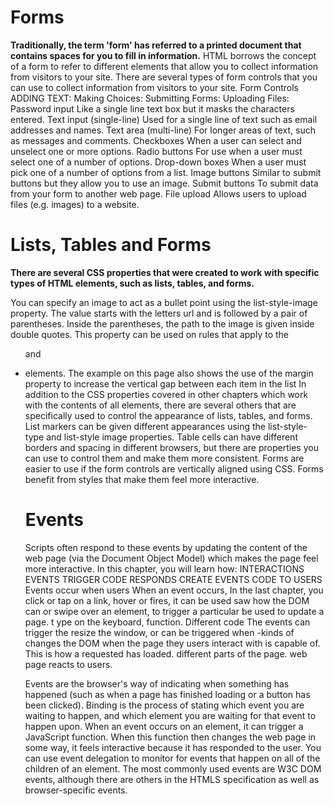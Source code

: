 # Forms

**Traditionally, the term 'form' has referred to a printed document that contains spaces for you to fill in information.**
HTML borrows the concept of a form to refer to different
elements that allow you to collect information from visitors to
your site.
There are several types of form controls that
you can use to collect information from visitors
to your site.
Form Controls
ADDING TEXT:
Making Choices:
Submitting Forms: Uploading Files:
Password input
Like a single line text box but it
masks the characters entered.
Text input (single-line)
Used for a single line of text such
as email addresses and names.
Text area (multi-line)
For longer areas of text, such as
messages and comments.
Checkboxes
When a user can select and
unselect one or more options.
Radio buttons
For use when a user must select
one of a number of options.
Drop-down boxes
When a user must pick one of a
number of options from a list.
Image buttons
Similar to submit buttons but
they allow you to use an image.
Submit buttons
To submit data from your form
to another web page.
File upload
Allows users to upload files
(e.g. images) to a website.

# Lists, Tables and Forms

**There are several CSS properties that were created to work with specific types of HTML elements, such as lists, tables, and forms.**

You can specify an image to act
as a bullet point using the
list-style-image property.
The value starts with the letters
url and is followed by a pair
of parentheses. Inside the
parentheses, the path to the
image is given inside double
quotes.
This property can be used on
rules that apply to the <ul> and
<li> elements.
The example on this page also
shows the use of the margin
property to increase the vertical
gap between each item in the
list
In addition to the CSS properties covered in other
chapters which work with the contents of all elements,
there are several others that are specifically used to
control the appearance of lists, tables, and forms.
 List markers can be given different appearances
using the list-style-type and list-style image
properties.
 Table cells can have different borders and spacing in
different browsers, but there are properties you can
use to control them and make them more consistent.
 Forms are easier to use if the form controls are
vertically aligned using CSS.
 Forms benefit from styles that make them feel more
interactive.

# Events

Scripts often respond to these events by updating the content of the web page (via the
Document Object Model) which makes the page feel more interactive. In this chapter, you
will learn how:
INTERACTIONS EVENTS TRIGGER CODE RESPONDS
CREATE EVENTS CODE TO USERS
Events occur when users When an event occurs, In the last chapter, you
click or tap on a link, hover or fires, it can be used saw how the DOM can
or swipe over an element, to trigger a particular be used to update a page.
t ype on the keyboard, function. Different code The events can trigger the
resize the window, or can be triggered when -kinds of changes the DOM
when the page they users interact with is capable of. This is how a
requested has loaded. different parts of the page. web page reacts to users.

Events are the browser's way of indicating when
something has happened (such as when a page has
finished loading or a button has been clicked).
Binding is the process of stating which event you are
waiting to happen, and which element you are waiting
for that event to happen upon.
When an event occurs on an element, it can trigger a
JavaScript function. When this function then changes
the web page in some way, it feels interactive because
it has responded to the user.
You can use event delegation to monitor for events
that happen on all of the children of an element.
The most commonly used events are W3C DOM
events, although there are others in the HTMLS
specification as well as browser-specific events. 
